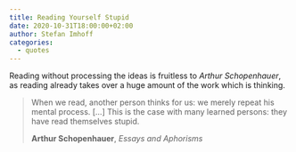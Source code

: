 ```yaml
---
title: Reading Yourself Stupid
date: 2020-10-31T18:00:00+02:00
author: Stefan Imhoff
categories:
  - quotes
---
```


Reading without processing the ideas is fruitless to _Arthur Schopenhauer_, as reading already takes over a huge amount of the work which is thinking.

> When we read, another person thinks for us: we merely repeat his mental process. […] This is the case with many learned persons: they have read themselves stupid.
>
> **Arthur Schopenhauer**, _Essays and Aphorisms_
